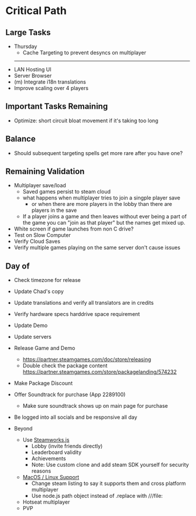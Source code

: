 # Critical Path
## Large Tasks
- Thursday
    - Cache Targeting to prevent desyncs on multiplayer
    ---
- LAN Hosting UI
- Server Browser
- (m) Integrate i18n translations
- Improve scaling over 4 players
## Important Tasks Remaining
- Optimize: short circuit bloat movement if it's taking too long

## Balance
- Should subsequent targeting spells get more rare after you have one?

## Remaining Validation
- Multiplayer save/load
    - Saved games persist to steam cloud
    - what happens when multiplayer tries to join a singple player save
        - or when there are more players in the lobby than there are players in the save
    - If a player joins a game and then leaves without ever being a part of the game you can "join as that player" but the names get mixed up.
- White screen if game launches from non C drive?
- Test on Slow Computer
- Verify Cloud Saves
- Verify multiple games playing on the same server don't cause issues

## Day of
- Check timezone for release
- Update Chad's copy
- Update translations and verify all translators are in credits
- Verify hardware specs harddrive space requirement
- Update Demo
- Update servers
- Release Game and Demo
    - https://partner.steamgames.com/doc/store/releasing
    - Double check the package content https://partner.steamgames.com/store/packagelanding/574232
- Make Package Discount
- Offer Soundtrack for purchase (App 2289100)
    - Make sure soundtrack shows up on main page for purchase
- Be logged into all socials and be responsive all day

- Beyond
    - Use [Steamworks.js](https://github.com/ceifa/steamworks.js)
        - Lobby (invite friends directly)
        - Leaderboard validity
        - Achievements
        - Note: Use custom clone and add steam SDK yourself for security reasons
    - [MacOS / Linux Support](https://www.electronjs.org/docs/latest/tutorial/application-distribution#rebranding-with-downloaded-binaries)
        - Change steam listing to say it supports them and cross platform multiplayer
        - Use node.js path object instead of .replace with ///file:
    - Hotseat multiplayer
    - PVP
